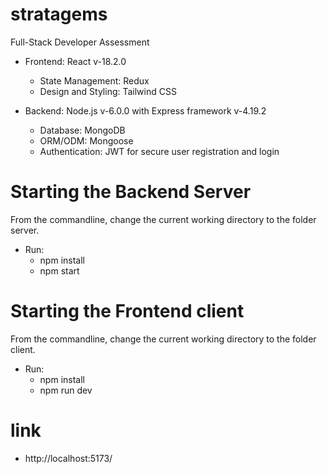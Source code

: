 # stratagems
 Full-Stack Developer Assessment

+ Frontend: React v-18.2.0
  - State Management:  Redux
  - Design and Styling:  Tailwind CSS

+ Backend: Node.js v-6.0.0 with Express framework v-4.19.2
   - Database: MongoDB
   - ORM/ODM:  Mongoose
   - Authentication: JWT for secure user registration and login

# Starting the Backend Server
From the commandline, change the current working directory to the folder server.
 + Run:
    - npm install
    - npm start

# Starting the Frontend client
From the commandline, change the current working directory to the folder client.
 + Run:
    - npm install
    - npm run dev

# link 
  - http://localhost:5173/


